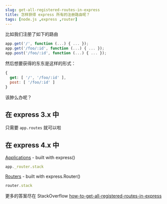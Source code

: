 ```yaml
---
slug: get-all-registered-routes-in-express
title: 怎样获得 express 所有的注册路由呢？
tags: [node.js ,express ,router]
---
```


比如我们注册了如下的路由

```js
app.get('/', function (...) { ... });
app.get('/foo/:id', function (...) { ... });
app.post('/foo/:id', function (...) { ... });

```

然后想要获得的东东是这样的形式：

```js
{
  get: [ '/', '/foo/:id' ],
  post: [ '/foo/:id' ]
}
```

该肿么办呢？

## 在 express 3.x 中
只需要 `app.routes` 就可以啦

## 在 express 4.x 中

[Applications](http://expressjs.com/4x/api.html#express) - built with express()

```js
app._router.stack
```

[Routers](http://expressjs.com/4x/api.html#router) - built with express.Router()

```js
router.stack
```

更多的答案尽在 StackOverflow [how-to-get-all-registered-routes-in-express](http://stackoverflow.com/questions/14934452/how-to-get-all-registered-routes-in-express#)
